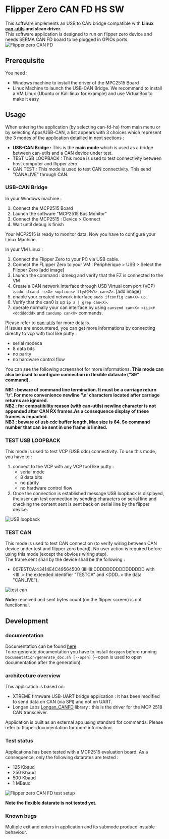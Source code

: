 # Flipper Zero CAN FD HS SW


This software implements an USB to CAN bridge compatible with **Linux [can-utils](https://github.com/linux-can/can-utils) and slcan driver.** <br>
This software application is designed to run on flipper zero device and needs SERMA CAN FD board to be plugged in GPIOs ports.<br>
![Flipper zero CAN FD](./Documentation/images/main_logo.png "Flipper zero CAN FD")

## Prerequisite
You need :
- Windows machine to install the driver of the MPC2515 Board
- Linux Machine to launch the USB-CAN Bridge. We recommand to install a VM Linux (Ubuntu or Kali linux for example) and use VirtualBox to make it easy


## Usage
When entering the application (by selecting can-fd-hs) from main menu or by selecting Apps/USB-CAN, a list appears with 3 choices which represent the 3 modes of the application detailled in next sections :
- **USB-CAN Bridge :** This is the **main mode** which is used as a bridge between can-utils and a CAN device under test. 
- TEST USB LOOPBACK : This mode is used to test connectivity between host computer and flipper zero.
- CAN TEST : This mode is used to test CAN connectivity. This send "CANALIVE" through CAN.

### USB-CAN Bridge
In your Windows machine :
1. Connect the MCP2515 Board
2. Launch the software "MCP2515 Bus Monitor"
3. Connect the MCP2515 : Device > Connect
4. Wait until debug is finish

Your MCP2515 is ready to monitor data. Now you have to configure your Linux Machine.

In your VM Linux : 
1. Connect the Flipper Zero to your PC via USB cable. 
2. Connect the FLipper Zero to your VM : Périphérique > USB > Select the Flipper Zero [add image]
3. Launch the command : dmesg  and verify that the FZ is connected to the VM
5. Create a CAN network interface through USB Virtual com port (VCP) :`sudo slcand -s<X> <options> ttyACM<Y> can<Z>`. [add image]
6. enable your created network interface `sudo ifconfig can<X> up`.
7. Verify that the can0 is up `ip a | grep can<X>`.
8. operate normally your can interface by using `cansend can<X> <iii>#<dddddddd>` and `candump can<X>` commands.

Please refer to [can-utils](https://github.com/linux-can/can-utils) for more details.<br>
If issues are encountered, you can get more informations by connecting directly to vcp with tool like putty :
- serial modeca
- 8 data bits
- no parity
- no hardware control flow

You can see the following screenshot for more informations.
**This mode can also be used to configure connection in flexible datarate ("S9" command).**<br>

**NB1 : beware of command line termination. It must be a carriage return '\r'. For more convenience newline '\n' characters located after carriage returns are ignored.** <br>
**NB2 : for compatibility reason (with can-utils)  newline character is not appended after CAN RX frames.As a consequence display of these frames is impacted.** <br>
**NB3 : beware of usb cdc buffer length. Max size is 64. So command number that can be sent in one frame is limited.** <br>

### TEST USB LOOPBACK

This mode is used to test VCP (USB cdc) connectivity. To use this mode, you have to :
1. connect to the VCP with any VCP tool like putty :
    - serial mode
    - 8 data bits
    - no parity
    - no hardware control flow
2. Once the connection is established message USB loopback is displayed, the user can test connection by sending characters on serial line and checking the content sent is sent back on serial line by the flipper device.

![USB loopback](./Documentation/images/usb_loopback.png "USB loopback")

### TEST CAN

This mode is used to test CAN connection (to verify wiring between CAN device under test and flipper zero board).
No user action is required before using this mode (except the obvious wiring step).<br>
The frame sent shall by the device shall be the following :
- 007E5TCA:43414E4C49564500 (IIIIIIII:DDDDDDDDDDDDDDDD with \<III..\> the extended identifier "TESTCA" and \<DDD..\> the data "CANLIVE").

![test can](./Documentation/images/testcan.JPG "test can")

**Note:** received and sent bytes count (on the flipper screen) is not functionnal.

## Development

### documentation

Documentation can be found [here](./Documentation/html/index.html).\
To re-generate documentation you have to install `doxygen` before running `Documentation/generate_doc.sh [--open]` (--open is used to open documentation after the generation). 


### architecture overview

This application is based on:
- XTREME firmware USB-UART bridge application : It has been modified to send data on CAN (via SPI) and not on UART.
- Longan Labs [Longan_CANFD](https://github.com/Longan-Labs/Longan_CANFD) library : this is the driver for the MCP 2518 CAN transceiver.

Application is built as an external app using standard fbt commands. Please refer to flipper documentation for more information.

### Test status
Applications has been tested with a MCP2515 evaluation board. As a consequence, only the following datarates are tested :
- 125 Kbaud
- 250 Kbaud
- 500 Kbaud
- 1 MBaud

![Flipper zero CAN FD test setup](./Documentation/images/CAN_test.png "Flipper zero CAN FD test setup")

**Note the flexible datarate is not tested yet.**

### Known bugs

Multiple exit and enters in application and its submode produce instable behaviour.

